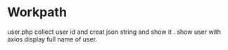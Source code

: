 # Workpath
user.php collect user id and creat json string and show it .
show user with axios display full name of user.

